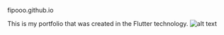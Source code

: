fipooo.github.io

This is my portfolio that was created in the Flutter technology.
![alt text](https://i.ibb.co/JpxLcXn/Zrzut-ekranu-2020-08-17-o-20-00-05.png)
